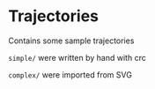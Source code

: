 # Trajectories

Contains some sample trajectories

`simple/` were written by hand with crc

`complex/` were imported from SVG

